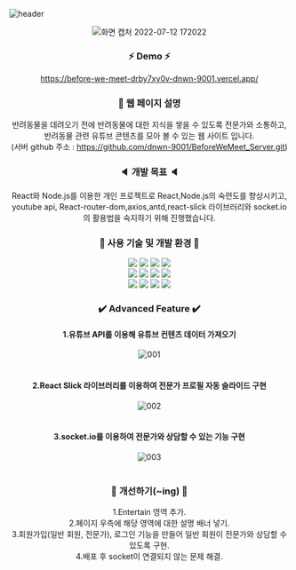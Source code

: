 ![header](https://capsule-render.vercel.app/api?type=waving&color=ffecb3&height=250&section=header&text=Before%20We%20Meet&fontSize=50&animation=fadeIn&fontAlignY=50&desc=Joan%20&descAlignY=62&descAlign=62&)

<div align="center">
 
![화면 캡처 2022-07-12 172022](https://user-images.githubusercontent.com/106906742/178501426-abc47540-4c24-4a9b-82eb-f38e756508de.jpg)

### :zap: Demo :zap:
https://before-we-meet-drby7xy0v-dnwn-9001.vercel.app/  


### :information_desk_person: 웹 페이지 설명
반려동물을 데려오기 전에 반려동물에 대한 지식을 쌓을 수 있도록 전문가와 소통하고, </br>
반려동물 관련 유튜브 콘텐츠를 모아 볼 수 있는 웹 사이트 입니다. </br>
(서버 github 주소 : https://github.com/dnwn-9001/BeforeWeMeet_Server.git)  


### :speaker: 개발 목표 :speaker:
React와 Node.js를 이용한 개인 프로젝트로 React,Node.js의 숙련도를 향상시키고,</br>
youtube api, React-router-dom,axios,antd,react-slick 라이브러리와 socket.io의 활용법을 숙지하기 위해 진행했습니다.  


### :page_with_curl: 사용 기술 및 개발 환경 :page_with_curl:

<img src="https://img.shields.io/badge/-React-black?style=flat-square&logo=React&logoColor=#61DAFB"/> <img src="https://img.shields.io/badge/-Node.js-yellow?style=flat-square&logo=Node.js&logoColor=black"/> <img src="https://img.shields.io/badge/-Nodemon-F7DF1E?style=flat-square&logo=Nodemon&logoColor=#76D04B"/> <img src="https://img.shields.io/badge/-Express-blue?style=flat-square&logo=Express&logoColor=#000000"/> </br> <img src="https://img.shields.io/badge/-JavaScript-white?style=flat-square&logo=JavaScript&logoColor=#F7DF1E"/> <img src="https://img.shields.io/badge/-HTML5-beige?style=flat-square&logo=HTML5&logoColor=#E34F26"/> <img src="https://img.shields.io/badge/-CSS3-grey?style=flat-square&logo=CSS3&logoColor=#1572B6"/> <img src="https://img.shields.io/badge/-GitHub-pink?style=flat-square&logo=GitHub&logoColor=#181717"/> </br> <img src="https://img.shields.io/badge/-Visual Studio-orange?style=flat-square&logo=Visual Studio&logoColor=#5C2D91"/> 
<img src="https://img.shields.io/badge/-Heroku-navy?style=flat-square&logo=Heroku&logoColor=#430098"/> <img src="https://img.shields.io/badge/-Vercel-purple?style=flat-square&logo=Vercel&logoColor=#000000"/> <img src="https://img.shields.io/badge/-Socket.io-red?style=flat-square&logo=Socket.io&logoColor=#010101"/> </br>  



### :heavy_check_mark: Advanced Feature :heavy_check_mark:
#### 1.유튜브 API를 이용해 유튜브 컨텐츠 데이터 가져오기
![001](https://user-images.githubusercontent.com/106906742/179073237-aa3c26fc-aa50-4b60-900f-245c2867654c.png)  
</br>
#### 2.React Slick 라이브러리를 이용하여 전문가 프로필 자동 슬라이드 구현
![002](https://user-images.githubusercontent.com/106906742/179073579-ec2c6031-d148-41d0-ac9e-06217403957e.png)  
</br>
#### 3.socket.io를 이용하여 전문가와 상담할 수 있는 기능 구현
![003](https://user-images.githubusercontent.com/106906742/179073772-d08bf3e3-ab0a-4a73-b115-0ebca4e2a0ab.png)  
</br>


### :hammer: 개선하기(~ing) :hammer:
1.Entertain 영역 추가.</br>
2.페이지 우측에 해당 영역에 대한 설명 배너 넣기.</br>
3.회원가입(일반 회원, 전문가), 로그인 기능을 만들어 일반 회원이 전문가와 상담할 수 있도록 구현.</br>
4.배포 후 socket이 연결되지 않는 문제 해결.
</div>
